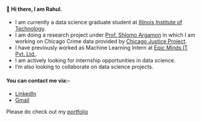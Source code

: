 
#### 👋 Hi there, I am Rahul. 
 - I am currently a data science graduate student at [Illinois Institute of Technology](https://www.iit.edu). 
 - I am doing a research project under [Prof. Shlomo Argamon](https://about.me/shlomoargamon) in which I am working on Chicago Crime data provided by [Chicago Justice Project](https://chicagojustice.org).
 - I have previously worked as Machine Learning Intern at [Epic Minds IT Pvt. Ltd.](https://epicmindsit.com).
 - I am actively looking for internship opportunities in data science.
 - I’m also looking to collaborate on data science projects.
 
#### You can contact me via:-
- [LinkedIn](https://www.linkedin.com/in/rahul-nair-99007a9/)
- [Gmail](mailto:rahulmnair1997@gmail.com)

Please do check out my [portfolio](https://rahulmnair7.github.io/)

<!--
**rahulmnair1997/rahulmnair1997** is a ✨ _special_ ✨ repository because its `README.md` (this file) appears on your GitHub profile.

Here are some ideas to get you started:

- 🔭 I’m currently working on ...
- 🌱 I’m currently learning ...
- 👯 I’m looking to collaborate on ...
- 🤔 I’m looking for help with ...
- 💬 Ask me about ...
- 📫 How to reach me: ...
- 😄 Pronouns: ...
- ⚡ Fun fact: ...
-->
